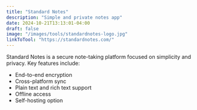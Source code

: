 ```yaml
---
title: "Standard Notes"
description: "Simple and private notes app"
date: 2024-10-21T13:13:01-04:00
draft: false
image: "/images/tools/standardnotes-logo.jpg"
linkToTool: "https://standardnotes.com/"
---
```


Standard Notes is a secure note-taking platform focused on simplicity and privacy. Key features include:
- End-to-end encryption
- Cross-platform sync
- Plain text and rich text support
- Offline access
- Self-hosting option
